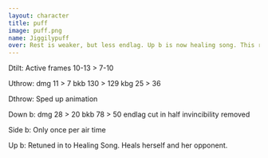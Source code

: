 ```yaml
---
layout: character
title: puff
image: puff.png
name: Jiggilypuff
over: Rest is weaker, but less endlag. Up b is now healing song. This removes her ability to sing stall. You can only do one side b per jump, which also reduces stalling.
---
```


Dtilt:
Active frames 10-13 > 7-10

Uthrow:
dmg 11 > 7
bkb 130 > 129
kbg 25 > 36

Dthrow:
Sped up animation

Down b:
dmg 28 > 20
bkb 78 > 50
endlag cut in half
invincibility removed

Side b:
Only once per air time

Up b:
Retuned in to Healing Song. Heals herself and her opponent.
